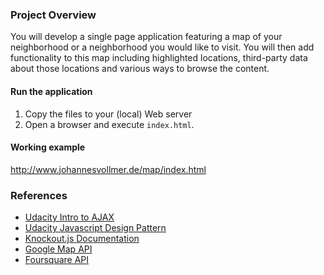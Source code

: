 ### Project Overview
You will develop a single page application featuring a map of your neighborhood or a neighborhood you would like to visit. You will then add functionality to this map including highlighted locations, third-party data about those locations and various ways to browse the content.

#### Run the application
1. Copy the files to your (local) Web server
2. Open a browser and execute `index.html`.

#### Working example
http://www.johannesvollmer.de/map/index.html

### References
* [Udacity Intro to AJAX](https://www.udacity.com/course/ud110)
* [Udacity Javascript Design Pattern](https://www.udacity.com/course/ud989)
* [Knockout.js Documentation](http://knockoutjs.com/documentation/introduction.html)
* [Google Map API](https://developers.google.com/maps/documentation/javascript/tutorial)
* [Foursquare API](https://developer.foursquare.com/docs)
